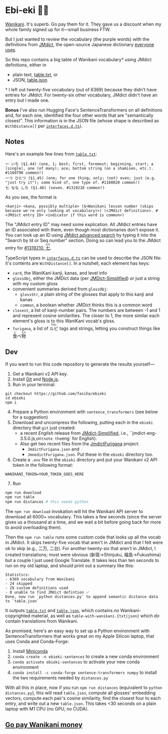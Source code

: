 # Ebi-eki 🦐🚉
[Wanikani](https://www.wanikani.com/). It's superb. Go pay them for it. They gave us a discount when my whole family signed up for it—small business FTW.

But I just wanted to review the vocabulary (the purple words) with the definitions from [JMdict](http://edrdg.org/jmdict/j_jmdict.html), the open-source Japanese dictionary [everyone](https://jisho.org/about) [uses](https://tangorin.com/about).

So this repo contains a big table of Wanikani vocabulary† using JMdict definitions, either in
- plain text, [table.txt](./table.txt), or
- JSON, [table.json](./table.json)

† I left out twenty-five vocabulary (out of 6369) because they didn't have entries for JMdict. For twenty-six other vocabulary, JMdict didn't have an entry but I made one.

**Bonus** I've also run Hugging Face's SentenceTransformers on all definitions and, for each one, identified the four other words that are "semantically closest". This information is in the JSON file (whose shape is described as `WithDistance[]` per [`interfaces.d.ts`](./interfaces.d.ts)).

## Notes

Here's an example few lines from [`table.txt`](table.txt):
```
一 いち (§1.44) (one, 1; best; first, foremost; beginning, start; a (single), one (of many); ace; bottom string (on a shamisen, etc.). #1160790 common!)
一つ ひとつ (§1.45) (one; for one thing; only; (not) even; just (e.g. "just try it"); some kind of, one type of. #1160820 common!)
七 なな しち (§1.46) (seven. #1319210 common!)
```
As you see, the format is
```
<kanji> <kana, possibly multiple> (§<Wanikani lesson number (skips because we're only looking at vocabulary)>) (<JMdict definitions>. #<JMdict entry ID> <indicator if this word is common>)
```
The "JMdict entry ID" may need some explication. All JMdict entries have an ID associated with them, even though most dictionaries don't expose it. You can look up an ID using [JMdict advanced search](http://www.edrdg.org/jmdictdb/cgi-bin/srchform.py?svc=jmdict&sid=) by typing it into the "Search by Id or Seq number" section. Doing so can lead you to the JMdict entry for [#1319210, <ruby>七<rt>なな</rt></ruby>](http://www.edrdg.org/jmdictdb/cgi-bin/entr.py?svc=jmdict&sid=&q=1319210).

TypeScript types in [`interfaces.d.ts`](./interfaces.d.ts) can be used to describe the JSON file: it's contents are `WithDistance[]`. In a nutshell, each element has keys:
- `card`, the WaniKani kanji, kanas, and level info
- `glossObj`, either the JMDict data (per [JMDict-Simplified](https://github.com/scriptin/jmdict-simplified)) *or* just a string with my custom gloss
- convenient summaries derived from `glossObj`:
  - `glossStr`, a plain string of the glosses that apply to this kanji and kanas
  - `common`, a boolean whether JMDict thinks this is a common word
- `closest`, a list of kanji-number pairs. The numbers are between -1 and 1 and represent cosine similarities. The closer to 1, the more similar each element's gloss is to this WaniKani vocab's gloss.
- `furigana`, a list of <ruby>ルビ<rt>Ruby</rt></ruby> tags and strings, letting you construct things like <ruby>食<rt>た</rt></ruby>べ<ruby>物<rt>もの</rt></ruby>

## Dev
If you want to run this code repository to generate the results yourself—

1. Get a Wanikani v2 API key.
2. Install [Git](https://git-scm.com) and [Node.js](https://nodejs.org).
3. Run in your terminal:
```console
git checkout https://github.com/fasiha/ebieki
cd ebieki
npm i
```
4. Prepare a Python environment with `sentence_transformers` (see below for a suggestion)
5. Download and uncompress the following, putting each in the `ebieki` directory that `git` just created:
   - a recent *English* release from [JMdict-Simplified](https://github.com/scriptin/jmdict-simplified/releases/latest), i.e., ``jmdict-eng-3.5.0.js,on` (note the `eng` for English).
   - Also get two recent files from the [JmdictFurigana](https://github.com/Doublevil/JmdictFurigana/releases) project:
     - `JmdictFurigana.json` and
     - `JmnedictFurigana.json`. Put these in the `ebieki` directory too.
6. Create a `.env` file in the `ebieki` directory and put your Wanikani v2 API token in the following format:
```
WANIKANI_TOKEN=YOUR_TOKEN_GOES_HERE
```
7. Run
```sh
npm run download
npm run table
npm run distances # this needs python
```

The `npm run download` invokation will hit the Wanikani API server to download all 6000+ vocabulary. This takes a few seconds (since the server gives us a thousand at a time, and we wait a bit before going back for more to avoid overloading them).

Then the `npm run table` runs some custom code that looks up all the vocab in JMdict. It skips twenty-five vocab that aren't in JMdict and that I felt were ok to skip (e.g., 二万, 二台). For another twenty-six that aren't in JMdict, I created translations; most were obvious (新宿→Shinjuku, 福島→Fukushima) but a couple I just used Google Translate. It takes less than ten seconds to run on my old laptop, and should print out a summary like this:
```
Statistics:
- 6369 vocabulary from Wanikani
- 24 skipped
- 28 custom definitions used
- 0 unable to find JMdict defintion ✅
Done, now run `python distances.py` to append semantic distance data to `table.json`
```

It outputs [`table.txt`](table.txt) and [`table.json`](./table.json), which contains *no* Wanikani-copyrighted material, as well as `table-with-wanikani.{txt|json}` which *do* contain translations from Wanikani.

As promised, here's an easy way to set up a Python environment with SentenceTransformers that works great on my Apple Silicon laptop, that uses Conda and Conda-Forge:
1. Install [Miniconda](https://docs.anaconda.com/free/miniconda/)
2. `conda create -n ebieki-sentences` to create a new conda environment
3. `conda activate ebieki-sentences` to activate your new conda environment
4. `conda install -c conda-forge sentence-transformers numpy` to install the two requirements needed by `distances.py`

With all this in place, now if you run `npm run distances` (equivalent to `python distances.py`), this will read `table.json`, compute all glosses' embedding vectors, compute each pair's cosine similarity, find the closest four to each entry, and write out a new `table.json`. This takes <30 seconds on a plain laptop with M1 CPU (no GPU, no CUDA).

## [Go pay Wanikani money](https://www.wanikani.com)
